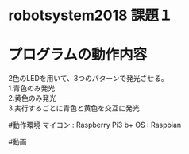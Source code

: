 # robotsystem2018 課題１

<h1>プログラムの動作内容</h1>
<p>2色のLEDを用いて、3つのパターンで発光させる。<br>
1.青色のみ発光<br>
2.黄色のみ発光<br>
3.実行するごとに青色と黄色を交互に発光</p>

#動作環境
マイコン : Raspberry Pi3 b+
OS : Raspbian

#動画

